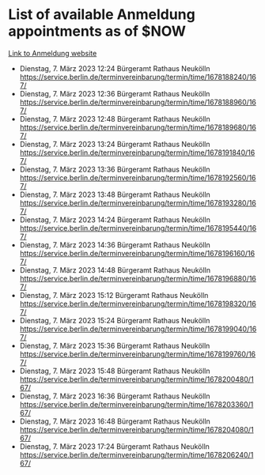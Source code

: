 # List of available Anmeldung appointments as of $NOW
[Link to Anmeldung website](https://service.berlin.de/terminvereinbarung/termin/tag.php?termin=1&anliegen[]=120686&dienstleisterlist=122210,122217,327316,122219,327312,122227,327314,122231,327346,122243,327348,122254,122252,329742,122260,329745,122262,329748,122271,327278,122273,327274,122277,327276,330436,122280,327294,122282,327290,122284,327292,122291,327270,122285,327266,122286,327264,122296,327268,150230,329760,122297,327286,122294,327284,122312,329763,122314,329775,122304,327330,122311,327334,122309,327332,317869,122281,327352,122279,329772,122283,122276,327324,122274,327326,122267,329766,122246,327318,122251,327320,122257,327322,122208,327298,122226,327300&herkunft=http%3A%2F%2Fservice.berlin.de%2Fdienstleistung%2F120686%2F)
- Dienstag, 7. März 2023 12:24 Bürgeramt Rathaus Neukölln https://service.berlin.de/terminvereinbarung/termin/time/1678188240/167/
- Dienstag, 7. März 2023 12:36 Bürgeramt Rathaus Neukölln https://service.berlin.de/terminvereinbarung/termin/time/1678188960/167/
- Dienstag, 7. März 2023 12:48 Bürgeramt Rathaus Neukölln https://service.berlin.de/terminvereinbarung/termin/time/1678189680/167/
- Dienstag, 7. März 2023 13:24 Bürgeramt Rathaus Neukölln https://service.berlin.de/terminvereinbarung/termin/time/1678191840/167/
- Dienstag, 7. März 2023 13:36 Bürgeramt Rathaus Neukölln https://service.berlin.de/terminvereinbarung/termin/time/1678192560/167/
- Dienstag, 7. März 2023 13:48 Bürgeramt Rathaus Neukölln https://service.berlin.de/terminvereinbarung/termin/time/1678193280/167/
- Dienstag, 7. März 2023 14:24 Bürgeramt Rathaus Neukölln https://service.berlin.de/terminvereinbarung/termin/time/1678195440/167/
- Dienstag, 7. März 2023 14:36 Bürgeramt Rathaus Neukölln https://service.berlin.de/terminvereinbarung/termin/time/1678196160/167/
- Dienstag, 7. März 2023 14:48 Bürgeramt Rathaus Neukölln https://service.berlin.de/terminvereinbarung/termin/time/1678196880/167/
- Dienstag, 7. März 2023 15:12 Bürgeramt Rathaus Neukölln https://service.berlin.de/terminvereinbarung/termin/time/1678198320/167/
- Dienstag, 7. März 2023 15:24 Bürgeramt Rathaus Neukölln https://service.berlin.de/terminvereinbarung/termin/time/1678199040/167/
- Dienstag, 7. März 2023 15:36 Bürgeramt Rathaus Neukölln https://service.berlin.de/terminvereinbarung/termin/time/1678199760/167/
- Dienstag, 7. März 2023 15:48 Bürgeramt Rathaus Neukölln https://service.berlin.de/terminvereinbarung/termin/time/1678200480/167/
- Dienstag, 7. März 2023 16:36 Bürgeramt Rathaus Neukölln https://service.berlin.de/terminvereinbarung/termin/time/1678203360/167/
- Dienstag, 7. März 2023 16:48 Bürgeramt Rathaus Neukölln https://service.berlin.de/terminvereinbarung/termin/time/1678204080/167/
- Dienstag, 7. März 2023 17:24 Bürgeramt Rathaus Neukölln https://service.berlin.de/terminvereinbarung/termin/time/1678206240/167/
